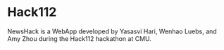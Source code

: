 # Hack112

NewsHack is a WebApp developed by Yasasvi Hari, Wenhao Luebs, and Amy Zhou during the Hack112 hackathon at CMU. 
